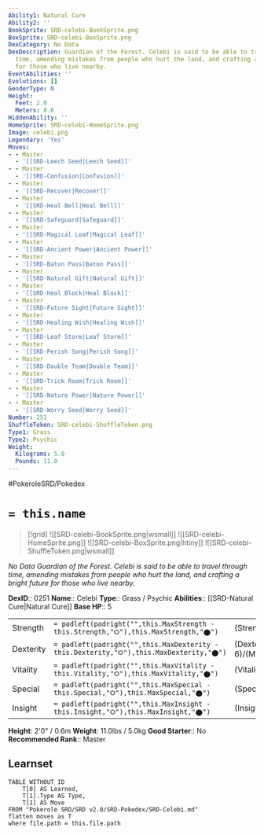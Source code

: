 ```yaml
---
Ability1: Natural Cure
Ability2: ''
BookSprite: SRD-celebi-BookSprite.png
BoxSprite: SRD-celebi-BoxSprite.png
DexCategory: No Data
DexDescription: Guardian of the Forest. Celebi is said to be able to travel through
  time, amending mistakes from people who hurt the land, and crafting a bright future
  for those who live nearby.
EventAbilities: ''
Evolutions: []
GenderType: N
Height:
  Feet: 2.0
  Meters: 0.6
HiddenAbility: ''
HomeSprite: SRD-celebi-HomeSprite.png
Image: celebi.png
Legendary: 'Yes'
Moves:
- - Master
  - '[[SRD-Leech Seed|Leech Seed]]'
- - Master
  - '[[SRD-Confusion|Confusion]]'
- - Master
  - '[[SRD-Recover|Recover]]'
- - Master
  - '[[SRD-Heal Bell|Heal Bell]]'
- - Master
  - '[[SRD-Safeguard|Safeguard]]'
- - Master
  - '[[SRD-Magical Leaf|Magical Leaf]]'
- - Master
  - '[[SRD-Ancient Power|Ancient Power]]'
- - Master
  - '[[SRD-Baton Pass|Baton Pass]]'
- - Master
  - '[[SRD-Natural Gift|Natural Gift]]'
- - Master
  - '[[SRD-Heal Block|Heal Block]]'
- - Master
  - '[[SRD-Future Sight|Future Sight]]'
- - Master
  - '[[SRD-Healing Wish|Healing Wish]]'
- - Master
  - '[[SRD-Leaf Storm|Leaf Storm]]'
- - Master
  - '[[SRD-Perish Song|Perish Song]]'
- - Master
  - '[[SRD-Double Team|Double Team]]'
- - Master
  - '[[SRD-Trick Room|Trick Room]]'
- - Master
  - '[[SRD-Nature Power|Nature Power]]'
- - Master
  - '[[SRD-Worry Seed|Worry Seed]]'
Number: 251
ShuffleToken: SRD-celebi-ShuffleToken.png
Type1: Grass
Type2: Psychic
Weight:
  Kilograms: 5.0
  Pounds: 11.0
---
```


#PokeroleSRD/Pokedex

# `= this.name`

> [!grid]
> ![[SRD-celebi-BookSprite.png|wsmall]]
> ![[SRD-celebi-HomeSprite.png]]
> ![[SRD-celebi-BoxSprite.png|htiny]]
> ![[SRD-celebi-ShuffleToken.png|wsmall]]


*No Data*
*Guardian of the Forest. Celebi is said to be able to travel through time, amending mistakes from people who hurt the land, and crafting a bright future for those who live nearby.*

**DexID**:: 0251
**Name**:: Celebi
**Type**:: Grass / Psychic
**Abilities**:: [[SRD-Natural Cure|Natural Cure]]
**Base HP**:: 5

|           |                                                                                        |                                          |
| --------- | -------------------------------------------------------------------------------------- | ---------------------------------------- |
| Strength  | `= padleft(padright("",this.MaxStrength - this.Strength,"⭘"),this.MaxStrength,"⬤")`    | (Strength::6)/(MaxStrength::6)   |
| Dexterity | `= padleft(padright("",this.MaxDexterity - this.Dexterity,"⭘"),this.MaxDexterity,"⬤")` | (Dexterity:: 6)/(MaxDexterity::6) |
| Vitality  | `= padleft(padright("",this.MaxVitality - this.Vitality,"⭘"),this.MaxVitality,"⬤")`    | (Vitality::6)/(MaxVitality::6)   |
| Special   | `= padleft(padright("",this.MaxSpecial - this.Special,"⭘"),this.MaxSpecial,"⬤")`       | (Special::6)/(MaxSpecial::6)     |
| Insight   | `= padleft(padright("",this.MaxInsight - this.Insight,"⭘"),this.MaxInsight,"⬤")`       | (Insight::6)/(MaxInsight::6)     |

**Height**: 2'0" / 0.6m
**Weight**: 11.0lbs / 5.0kg
**Good Starter**:: No
**Recommended Rank**:: Master

## Learnset

```dataview
TABLE WITHOUT ID
    T[0] AS Learned,
    T[1].Type AS Type,
    T[1] AS Move
FROM "Pokerole SRD/SRD v2.0/SRD-Pokedex/SRD-Celebi.md"
flatten moves as T
where file.path = this.file.path
```
